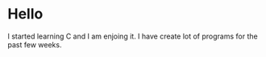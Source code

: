 # Hello
I started learning C and I am enjoing it.
I have create lot of programs for the past few weeks.
